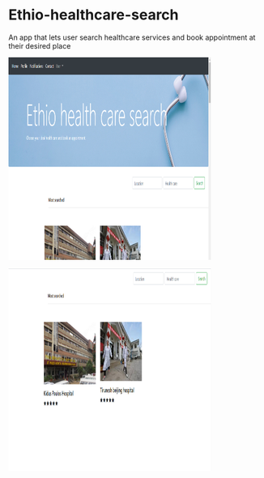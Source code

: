 # Ethio-healthcare-search
An app that lets user search healthcare services and book appointment at their desired place


<p float="left">
  <img src="/screenshots/tena2.PNG" width="400" height="400" />
 
  

</p>
<p float="left">
 
  <img src="/screenshots/mostSearchedTena.png" width="400" height="400" />
  

</p>
